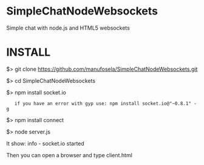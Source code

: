 SimpleChatNodeWebsockets
========================

Simple chat with node.js and HTML5 websockets



INSTALL
=======

$> git clone https://github.com/manufosela/SimpleChatNodeWebsockets.git

$> cd SimpleChatNodeWebsockets

$> npm install socket.io

       if you have an error with gyp use: npm install socket.io@"~0.8.1" -g

$> npm install connect

$> node server.js


It show:
    info  - socket.io started
    
    
Then you can open a browser and type client.html
